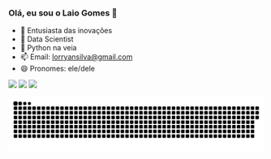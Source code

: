 ### Olá, eu sou o Laio Gomes 👋


- 🔭 Entusiasta das inovações
- 🌱 Data Scientist
- 🐍 Python na veia
- 📫 Email: lorryansilva@gmail.com
- 😄 Pronomes: ele/dele

  
<div> 
  <a href="https://www.instagram.com/laio_lorryan/" target="_blank"><img src="https://img.shields.io/badge/-Instagram-%23E4405F?style=for-the-badge&logo=instagram&logoColor=white" target="_blank"></a>
  <a href = "mailto:lorryansilva@gmail.com"><img src="https://img.shields.io/badge/-Gmail-%23333?style=for-the-badge&logo=gmail&logoColor=white" target="_blank"></a>
  <a href="https://www.linkedin.com/in/laio-gomes-da-silva" target="_blank"><img src="https://img.shields.io/badge/-LinkedIn-%230077B5?style=for-the-badge&logo=linkedin&logoColor=white" target="_blank"></a> 
 
  ![](https://github.com/laiogomes/snk/raw/output/github-contribution-grid-snake.svg)
 
</div>
